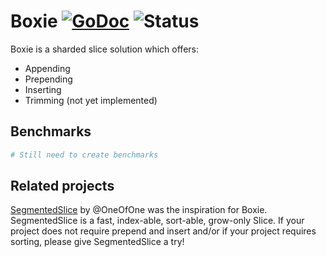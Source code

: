 # Boxie [![GoDoc](https://godoc.org/github.com/itsmontoya/boxie?status.svg)](https://godoc.org/github.com/itsmontoya/boxie) ![Status](https://img.shields.io/badge/status-alpha-red.svg)

Boxie is a sharded slice solution which offers:
- Appending
- Prepending
- Inserting
- Trimming (not yet implemented)

## Benchmarks
```bash
# Still need to create benchmarks
```

## Related projects
[SegmentedSlice](https://github.com/OneOfOne/segmentedSlice) by @OneOfOne was the inspiration for Boxie. SegmentedSlice is a fast, index-able, sort-able, grow-only Slice. If your project does not require prepend and insert and/or if your project requires sorting, please give SegmentedSlice a try!

